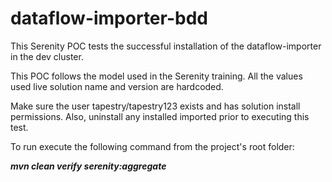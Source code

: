 # dataflow-importer-bdd

This Serenity POC tests the successful installation of the dataflow-importer in the dev cluster.

This POC follows the model used in the Serenity training. All the values used live solution name and version are hardcoded.

Make sure the user tapestry/tapestry123 exists and has solution install permissions. Also, uninstall any installed imported prior to executing this test.

To run execute the following command from the project's root folder:

_**mvn clean verify serenity:aggregate**_

